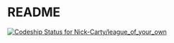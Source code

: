 # README

[ ![Codeship Status for Nick-Carty/league_of_your_own](https://app.codeship.com/projects/1cb73310-cf25-0136-b16c-765cc20cd5da/status?branch=master)](https://app.codeship.com/projects/315855)
